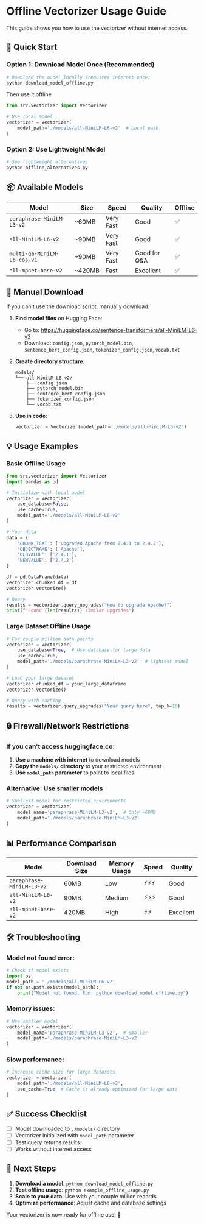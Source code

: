 # Offline Vectorizer Usage Guide

This guide shows you how to use the vectorizer without internet access.

## 🚀 Quick Start

### Option 1: Download Model Once (Recommended)

```bash
# Download the model locally (requires internet once)
python download_model_offline.py
```

Then use it offline:
```python
from src.vectorizer import Vectorizer

# Use local model
vectorizer = Vectorizer(
    model_path='./models/all-MiniLM-L6-v2'  # Local path
)
```

### Option 2: Use Lightweight Model

```bash
# See lightweight alternatives
python offline_alternatives.py
```

## 📦 Available Models

| Model | Size | Speed | Quality | Offline |
|-------|------|-------|---------|---------|
| `paraphrase-MiniLM-L3-v2` | ~60MB | Very Fast | Good | ✅ |
| `all-MiniLM-L6-v2` | ~90MB | Very Fast | Good | ✅ |
| `multi-qa-MiniLM-L6-cos-v1` | ~90MB | Very Fast | Good for Q&A | ✅ |
| `all-mpnet-base-v2` | ~420MB | Fast | Excellent | ✅ |

## 🔧 Manual Download

If you can't use the download script, manually download:

1. **Find model files** on Hugging Face:
   - Go to: https://huggingface.co/sentence-transformers/all-MiniLM-L6-v2
   - Download: `config.json`, `pytorch_model.bin`, `sentence_bert_config.json`, `tokenizer_config.json`, `vocab.txt`

2. **Create directory structure**:
   ```
   models/
   └── all-MiniLM-L6-v2/
       ├── config.json
       ├── pytorch_model.bin
       ├── sentence_bert_config.json
       ├── tokenizer_config.json
       └── vocab.txt
   ```

3. **Use in code**:
   ```python
   vectorizer = Vectorizer(model_path='./models/all-MiniLM-L6-v2')
   ```

## 💡 Usage Examples

### Basic Offline Usage
```python
from src.vectorizer import Vectorizer
import pandas as pd

# Initialize with local model
vectorizer = Vectorizer(
    use_database=False,
    use_cache=True,
    model_path='./models/all-MiniLM-L6-v2'
)

# Your data
data = {
    'CHUNK_TEXT': ['Upgraded Apache from 2.4.1 to 2.4.2'],
    'OBJECTNAME': ['Apache'],
    'OLDVALUE': ['2.4.1'],
    'NEWVALUE': ['2.4.2']
}

df = pd.DataFrame(data)
vectorizer.chunked_df = df
vectorizer.vectorize()

# Query
results = vectorizer.query_upgrades("How to upgrade Apache?")
print(f"Found {len(results)} similar upgrades")
```

### Large Dataset Offline Usage
```python
# For couple million data points
vectorizer = Vectorizer(
    use_database=True,  # Use database for large data
    use_cache=True,
    model_path='./models/paraphrase-MiniLM-L3-v2'  # Lightest model
)

# Load your large dataset
vectorizer.chunked_df = your_large_dataframe
vectorizer.vectorize()

# Query with caching
results = vectorizer.query_upgrades("Your query here", top_k=10)
```

## 🔒 Firewall/Network Restrictions

### If you can't access huggingface.co:

1. **Use a machine with internet** to download models
2. **Copy the `models/` directory** to your restricted environment
3. **Use `model_path` parameter** to point to local files

### Alternative: Use smaller models
```python
# Smallest model for restricted environments
vectorizer = Vectorizer(
    model_name='paraphrase-MiniLM-L3-v2',  # Only ~60MB
    model_path='./models/paraphrase-MiniLM-L3-v2'
)
```

## 📊 Performance Comparison

| Model | Download Size | Memory Usage | Speed | Quality |
|-------|---------------|--------------|-------|---------|
| `paraphrase-MiniLM-L3-v2` | 60MB | Low | ⚡⚡⚡ | Good |
| `all-MiniLM-L6-v2` | 90MB | Medium | ⚡⚡⚡ | Good |
| `all-mpnet-base-v2` | 420MB | High | ⚡⚡ | Excellent |

## 🛠️ Troubleshooting

### Model not found error:
```python
# Check if model exists
import os
model_path = './models/all-MiniLM-L6-v2'
if not os.path.exists(model_path):
    print("Model not found. Run: python download_model_offline.py")
```

### Memory issues:
```python
# Use smaller model
vectorizer = Vectorizer(
    model_name='paraphrase-MiniLM-L3-v2',  # Smaller
    model_path='./models/paraphrase-MiniLM-L3-v2'
)
```

### Slow performance:
```python
# Increase cache size for large datasets
vectorizer = Vectorizer(
    model_path='./models/all-MiniLM-L6-v2',
    use_cache=True  # Cache is already optimized for large data
)
```

## ✅ Success Checklist

- [ ] Model downloaded to `./models/` directory
- [ ] Vectorizer initialized with `model_path` parameter
- [ ] Test query returns results
- [ ] Works without internet access

## 🎯 Next Steps

1. **Download a model**: `python download_model_offline.py`
2. **Test offline usage**: `python example_offline_usage.py`
3. **Scale to your data**: Use with your couple million records
4. **Optimize performance**: Adjust cache and database settings

Your vectorizer is now ready for offline use! 🚀 